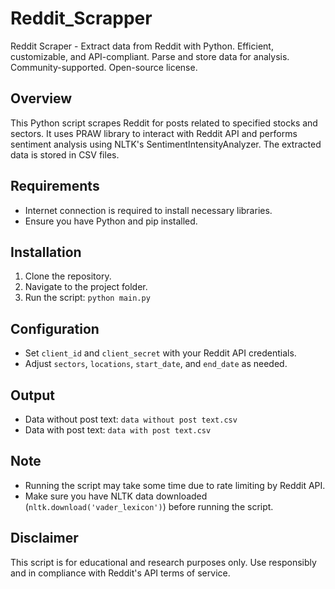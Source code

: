 # Reddit_Scrapper
Reddit Scraper - Extract data from Reddit with Python. Efficient, customizable, and API-compliant. Parse and store data for analysis. Community-supported. Open-source license.


## Overview
This Python script scrapes Reddit for posts related to specified stocks and sectors. It uses PRAW library to interact with Reddit API and performs sentiment analysis using NLTK's SentimentIntensityAnalyzer. The extracted data is stored in CSV files.

## Requirements
- Internet connection is required to install necessary libraries.
- Ensure you have Python and pip installed.

## Installation
1. Clone the repository.
2. Navigate to the project folder.
3. Run the script: `python main.py`

## Configuration
- Set `client_id` and `client_secret` with your Reddit API credentials.
- Adjust `sectors`, `locations`, `start_date`, and `end_date` as needed.

## Output
- Data without post text: `data without post text.csv`
- Data with post text: `data with post text.csv`

## Note
- Running the script may take some time due to rate limiting by Reddit API.
- Make sure you have NLTK data downloaded (`nltk.download('vader_lexicon')`) before running the script.

## Disclaimer
This script is for educational and research purposes only. Use responsibly and in compliance with Reddit's API terms of service.